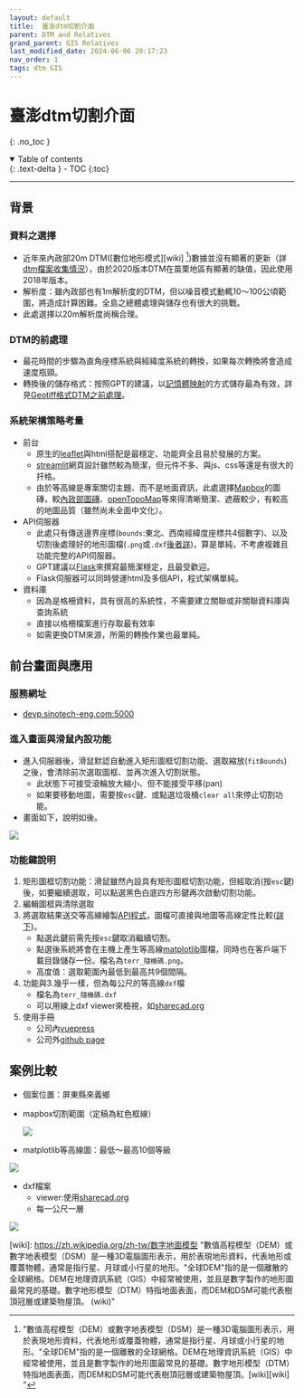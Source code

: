 ```yaml
---
layout: default
title:  臺澎dtm切割介面
parent: DTM and Relatives
grand_parent: GIS Relatives
last_modified_date: 2024-06-06 20:17:23
nav_order: 1
tags: dtm GIS
---
```


# 臺澎dtm切割介面
{: .no_toc }

<details open markdown="block">
  <summary>
    Table of contents
  </summary>
  {: .text-delta }
- TOC
{:toc}
</details>

---
## 背景

### 資料之選擇

- 近年來內政部20m DTM([數位地形模式][wiki] [^1])數據並沒有顯著的更新（詳[dtm檔案收集情況](./dtm_info.md)），由於2020版本DTM在苗栗地區有顯著的缺值，因此使用2018年版本。
- 解析度：雖內政部也有1m解析度的DTM，但以噪音模式動輒10～100公頃範圍，將造成計算困難。全島之總體處理與儲存也有很大的挑戰。
- 此處選擇以20m解析度尚稱合理。

### DTM的前處理

- 最花時間的步驟為直角座標系統與經緯度系統的轉換，如果每次轉換將會造成速度瓶頸。
- 轉換後的儲存格式：按照GPT的建議，以[記憶體映射](https://numpy.org/doc/stable/reference/generated/numpy.memmap.html)的方式儲存最為有效，詳見[Geotiff格式DTM之前處理](./img2mem.md)。

### 系統架構策略考量

- 前台
  - 原生的[leaflet](https://leafletjs.com/)與html搭配是最穩定、功能齊全且易於發展的方案。
  - [streamlit](https://streamlit.io/)網頁設計雖然較為簡潔，但元件不多、與js、css等還是有很大的扞格。
  - 由於等高線是專案關切主題、而不是地面資訊，此處選擇[Mapbox](https://www.mapbox.com/)的圖磚，較[內政部圖磚](https://maps.nlsc.gov.tw/T09/mapshow.action?In_type=web)、[openTopoMap](https://opentopomap.org)等來得清晰簡潔、遮蔽較少，有較高的地圖品質（雖然尚未全面中文化）。
- API伺服器
  - 此處只有傳送邊界座標(`bounds`:東北、西南經緯度座標共4個數字)、以及切割後處理好的地形圖檔(`.png`或`.dxf`[後者詳](../DXF.md))，算是單純，不考慮複雜且功能完整的API伺服器。
  - GPT建議以[Flask](https://flask.palletsprojects.com/en/3.0.x/)來撰寫最簡潔穩定，且最受歡迎。
  - Flask伺服器可以同時營運html及多個API，程式架構單純。
- 資料庫
  - 因為是格柵資料，具有很高的系統性，不需要建立關聯或非關聯資料庫與查詢系統
  - 直接以格柵檔案進行存取最有效率
  - 如需更換DTM來源，所需的轉換作業也最單純。

## 前台畫面與應用

### 服務網址

- [devp.sinotech-eng.com:5000](http://devp.sinotech-eng.com:5000)

### 進入畫面與滑鼠內設功能

- 進入伺服器後，滑鼠默認自動進入矩形圖框切割功能、選取縮放(`fitBounds`)之後，會清除前次選取圖框、並再次進入切割狀態。
  - 此狀態下可接受滾輪放大縮小、但不能接受平移(pan)
  - 如果要移動地圖，需要按`esc`鍵、或點選垃圾桶`clear all`來停止切割功能。
- 畫面如下，說明如後。

![](https://github.com/sinotec2/Utilities/blob/main/GIS/DTM/pngs/2024-06-06-17-50-49.png?raw=true)

### 功能鍵說明

1. 矩形圖框切割功能：滑鼠雖然內設具有矩形圖框切割功能，但經取消(按`esc`鍵)後，如要繼續選取，可以點選黑色白底四方形鍵再次啟動切割功能。
2. 編輯圖框與清除選取
3. 將選取結果送交等高線繪製[API程式](./app.md)，圖檔可直接與地圖等高線定性比較([詳下](#案例比較))。
   - 點選此鍵前需先按`esc`鍵取消繼續切割。
   - 點選後系統將會在主機上產生等高線[matplotlib][mtb]圖檔，同時也在客戶端下載目錄儲存一份。檔名為`terr_隨機碼.png`。
   - 高度值：選取範圍內最低到最高共9個間隔。
4. 功能與3.幾乎一樣，但為每公尺的等高線`dxf`檔
   - 檔名為`terr_隨機碼.dxf`
   - 可以用線上dxf viewer來檢視，如[sharecad.org][cad]
5. 使用手冊
   - 公司內[vuepress](https://eng06.sinotech-eng.com/v2/search-pro/zh/Terr_Cut.html)
   - 公司外[github page](https://sinotec2.github.io/Utilities/GIS/DTM/TerrCutter/)

## 案例比較

- 個案位置：屏東縣來義鄉
- mapbox切割範圍（定稿為紅色框線）

  ![](https://github.com/sinotec2/Utilities/blob/main/GIS/DTM/pngs/2024-06-06-10-27-25.png?raw=true)

- matplotlib等高線圖：最低～最高10個等級

![](https://github.com/sinotec2/Utilities/blob/main/GIS/DTM/pngs/2024-06-06-12-01-09.png?raw=true)

- dxf檔案
  - viewer:使用[sharecad.org][cad]
  - 每一公尺一層

![](https://github.com/sinotec2/Utilities/blob/main/GIS/DTM/pngs/2024-06-06-16-06-34.png?raw=true)


[^1]: "數值高程模型（DEM）或數字地表模型（DSM）是一種3D電腦圖形表示，用於表現地形資料，代表地形或覆蓋物體，通常是指行星、月球或小行星的地形。"全球DEM"指的是一個離散的全球網格。DEM在地理資訊系統（GIS）中經常被使用，並且是數字製作的地形圖最常見的基礎。數字地形模型（DTM）特指地面表面，而DEM和DSM可能代表樹頂冠層或建築物屋頂。[wiki][wiki] "

[wiki]: https://zh.wikipedia.org/zh-tw/数字地面模型 "數值高程模型（DEM）或數字地表模型（DSM）是一種3D電腦圖形表示，用於表現地形資料，代表地形或覆蓋物體，通常是指行星、月球或小行星的地形。"全球DEM"指的是一個離散的全球網格。DEM在地理資訊系統（GIS）中經常被使用，並且是數字製作的地形圖最常見的基礎。數字地形模型（DTM）特指地面表面，而DEM和DSM可能代表樹頂冠層或建築物屋頂。 (wiki)"

[mtb]: https://matplotlib.org/stable/api/_as_gen/matplotlib.pyplot.contour.html "matplotlib.pyplot.contour(*args, data=None, **kwargs) Plot contour lines."
[cad]: https://sharecad.org/ "sharecad.org"

